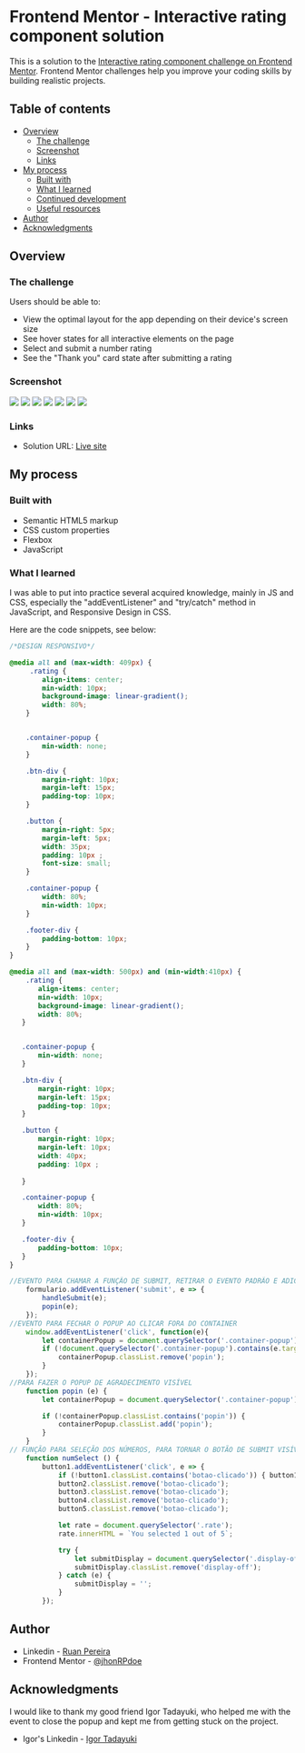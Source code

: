 # Frontend Mentor - Interactive rating component solution

This is a solution to the [Interactive rating component challenge on Frontend Mentor](https://www.frontendmentor.io/challenges/interactive-rating-component-koxpeBUmI). Frontend Mentor challenges help you improve your coding skills by building realistic projects. 

## Table of contents

- [Overview](#overview)
  - [The challenge](#the-challenge)
  - [Screenshot](#screenshot)
  - [Links](#links)
- [My process](#my-process)
  - [Built with](#built-with)
  - [What I learned](#what-i-learned)
  - [Continued development](#continued-development)
  - [Useful resources](#useful-resources)
- [Author](#author)
- [Acknowledgments](#acknowledgments)

## Overview

### The challenge

Users should be able to:

- View the optimal layout for the app depending on their device's screen size
- See hover states for all interactive elements on the page
- Select and submit a number rating
- See the "Thank you" card state after submitting a rating

### Screenshot

![](./assets/images/readme-images/Screenshot%202022-05-11%20at%2020-27-13%20Frontend%20Mentor%20Interactive%20rating%20component.png)
![](./assets/images/readme-images/Screenshot%202022-05-11%20at%2020-27-40%20Frontend%20Mentor%20Interactive%20rating%20component.png)
![](./assets/images/readme-images/Screenshot%202022-05-11%20at%2020-29-03%20Frontend%20Mentor%20Interactive%20rating%20component.png)
![](./assets/images/readme-images/Screenshot%202022-05-11%20at%2020-30-09%20Frontend%20Mentor%20Interactive%20rating%20component.png)
![](./assets/images/readme-images/Screenshot%202022-05-11%20at%2020-30-09%20Frontend%20Mentor%20Interactive%20rating%20component.png)
![](./assets/images/readme-images/Screenshot%202022-05-11%20at%2020-30-50%20Frontend%20Mentor%20Interactive%20rating%20component.png)
![](./assets/images/readme-images/Screenshot%202022-05-11%20at%2020-31-04%20Frontend%20Mentor%20Interactive%20rating%20component.png)

### Links

- Solution URL: [ Live site](https://jhonrpdoe.github.io/Interactive-rating-component/)

## My process

### Built with

- Semantic HTML5 markup
- CSS custom properties
- Flexbox
- JavaScript

### What I learned

I was able to put into practice several acquired knowledge, mainly in JS and CSS, especially the "addEventListener" and "try/catch" method in JavaScript, and Responsive Design in CSS.

Here are the code snippets, see below:

```css
/*DESIGN RESPONSIVO*/

@media all and (max-width: 409px) {
     .rating {
        align-items: center;
        min-width: 10px;
        background-image: linear-gradient();
        width: 80%;
    }


    .container-popup {
        min-width: none;
    }

    .btn-div {
        margin-right: 10px;
        margin-left: 15px;
        padding-top: 10px;
    }

    .button {
        margin-right: 5px;
        margin-left: 5px;
        width: 35px;
        padding: 10px ;
        font-size: small;
    }

    .container-popup {
        width: 80%;
        min-width: 10px;
    }

    .footer-div {
        padding-bottom: 10px;
    }
}

@media all and (max-width: 500px) and (min-width:410px) {
    .rating {
       align-items: center;
       min-width: 10px;
       background-image: linear-gradient();
       width: 80%;
   }


   .container-popup {
       min-width: none;
   }

   .btn-div {
       margin-right: 10px;
       margin-left: 15px;
       padding-top: 10px;
   }

   .button {
       margin-right: 10px;
       margin-left: 10px;
       width: 40px;
       padding: 10px ;
       
   }

   .container-popup {
       width: 80%;
       min-width: 10px;
   }

   .footer-div {
       padding-bottom: 10px;
   }
}
```
```js
//EVENTO PARA CHAMAR A FUNÇÃO DE SUBMIT, RETIRAR O EVENTO PADRÃO E ADICIONAR O POPUP
    formulario.addEventListener('submit', e => {
        handleSubmit(e);
        popin(e);
    });
//EVENTO PARA FECHAR O POPUP AO CLICAR FORA DO CONTAINER
    window.addEventListener('click', function(e){
        let containerPopup = document.querySelector('.container-popup')
        if (!document.querySelector('.container-popup').contains(e.target)){
            containerPopup.classList.remove('popin');
        }
    });
//PARA FAZER O POPUP DE AGRADECIMENTO VISÍVEL 
    function popin (e) {
        let containerPopup = document.querySelector('.container-popup');

        if (!containerPopup.classList.contains('popin')) { 
            containerPopup.classList.add('popin');
        } 
    }
// FUNÇÃO PARA SELEÇÃO DOS NÚMEROS, PARA TORNAR O BOTÃO DE SUBMIT VISÍVEL E ADICIONAR O TEXTO AO POPUP 
    function numSelect () {
        button1.addEventListener('click', e => {
            if (!button1.classList.contains('botao-clicado')) { button1.classList.add('botao-clicado') }
            button2.classList.remove('botao-clicado');
            button3.classList.remove('botao-clicado');
            button4.classList.remove('botao-clicado');
            button5.classList.remove('botao-clicado');

            let rate = document.querySelector('.rate');
            rate.innerHTML = `You selected 1 out of 5`;

            try {
                let submitDisplay = document.querySelector('.display-off');
                submitDisplay.classList.remove('display-off');
            } catch (e) {
                submitDisplay = '';
            }
        });
```

## Author

- Linkedin - [Ruan Pereira](https://www.linkedin.com/in/ruan-pereira-651523237/)
- Frontend Mentor - [@jhonRPdoe](https://www.frontendmentor.io/profile/jhonRPdoe)

## Acknowledgments

I would like to thank my good friend Igor Tadayuki, who helped me with the event to close the popup and kept me from getting stuck on the project.

- Igor's Linkedin - [Igor Tadayuki](https://www.linkedin.com/in/igor-tadayuki-hangui-silva-3243b3186/)

